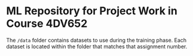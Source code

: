 # ML Repository for Project Work in Course 4DV652

The `/data` folder contains datasets to use during the training phase. Each dataset is located within the folder that matches that assignment number.
